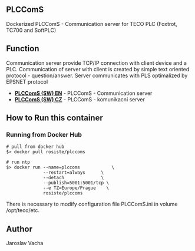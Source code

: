 ## PLCComS
Dockerized PLCComS - Communication server for TECO PLC (Foxtrot, TC700 and SoftPLC)

## Function
Communication server provide TCP/IP connection with client device and a PLC. Communication of server with client is created by simple text oriented protocol - question/answer. Server communicates with PLS optimalized by EPSNET protocol

- **[PLCComS (SW) EN](https://www.tecomat.com/download/software-and-firmware/plccoms/)** - PLCComS - Communication server
- **[PLCComS (SW) CZ](https://www.tecomat.cz/ke-stazeni/software/plccoms/)** - PLCComS - komunikacni server

## How to Run this container

### Running from Docker Hub

```
# pull from docker hub
$> docker pull rosiste/plccoms

# run ntp
$> docker run --name=plccoms            \
              --restart=always      \
              --detach              \
              --publish=5001:5001/tcp \
              --e TZ=Europe/Prague    \
              rosiste/plccoms

```
There is necessary to modify configuration file PLCComS.ini in volume /opt/teco/etc.


## Author

Jaroslav Vacha